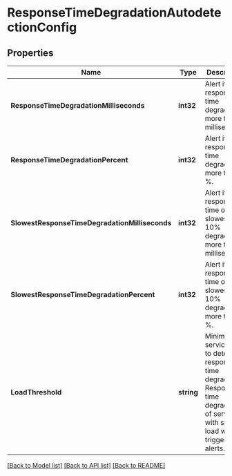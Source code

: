 # ResponseTimeDegradationAutodetectionConfig

## Properties

Name | Type | Description | Notes
------------ | ------------- | ------------- | -------------
**ResponseTimeDegradationMilliseconds** | **int32** | Alert if the response time degrades by more than *X* milliseconds. | 
**ResponseTimeDegradationPercent** | **int32** | Alert if the response time degrades by more than *X* %. | 
**SlowestResponseTimeDegradationMilliseconds** | **int32** | Alert if the response time of the slowest 10% degrades by more than *X* milliseconds. | 
**SlowestResponseTimeDegradationPercent** | **int32** | Alert if the response time of the slowest 10% degrades by more than *X* %. | 
**LoadThreshold** | **string** | Minimal service load to detect response time degradation.    Response time degradation of services with smaller load won&#39;t trigger alerts. | 

[[Back to Model list]](../README.md#documentation-for-models) [[Back to API list]](../README.md#documentation-for-api-endpoints) [[Back to README]](../README.md)


